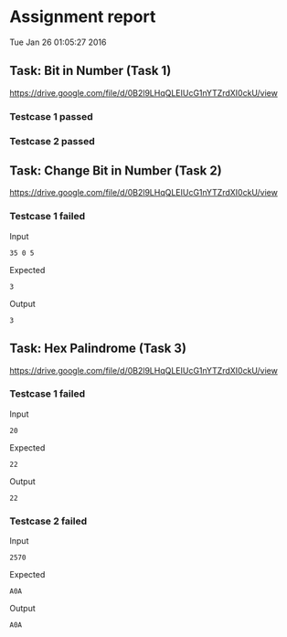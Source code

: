 # Assignment report
Tue Jan 26 01:05:27 2016
## Task: Bit in Number (Task 1)
https://drive.google.com/file/d/0B2l9LHqQLEIUcG1nYTZrdXI0ckU/view

### Testcase 1 passed
### Testcase 2 passed
## Task: Change Bit in Number (Task 2)
https://drive.google.com/file/d/0B2l9LHqQLEIUcG1nYTZrdXI0ckU/view

### Testcase 1 failed
Input
```
35 0 5
```


Expected
```
3
```


Output
```
3 
```

## Task: Hex Palindrome (Task 3)
https://drive.google.com/file/d/0B2l9LHqQLEIUcG1nYTZrdXI0ckU/view

### Testcase 1 failed
Input
```
20
```


Expected
```
22
```


Output
```
 22
```

### Testcase 2 failed
Input
```
2570
```


Expected
```
A0A
```


Output
```
 A0A
```

